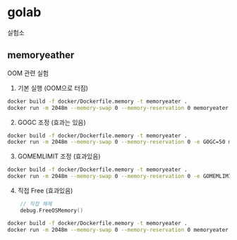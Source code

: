 # golab

실험소

## memoryeather

OOM 관련 실험

1. 기본 실행 (OOM으로 터짐)

```bash
docker build -f docker/Dockerfile.memory -t memoryeater .
docker run -m 2048m --memory-swap 0 --memory-reservation 0 memoryeater
```

2. GOGC 조정 (효과는 있음)

```bash
docker build -f docker/Dockerfile.memory -t memoryeater .
docker run -m 2048m --memory-swap 0 --memory-reservation 0 -e GOGC=50 memoryeater
```

3. GOMEMLIMIT 조정 (효과있음)

```bash
docker build -f docker/Dockerfile.memory -t memoryeater .
docker run -m 2048m --memory-swap 0 --memory-reservation 0 -e GOMEMLIMIT=1000MiB memoryeater
```

4. 직접 Free (효과있음)

```go
    // 직접 해제
    debug.FreeOSMemory()
```

```bash
docker build -f docker/Dockerfile.memory -t memoryeater .
docker run -m 2048m --memory-swap 0 --memory-reservation 0 memoryeater
```
